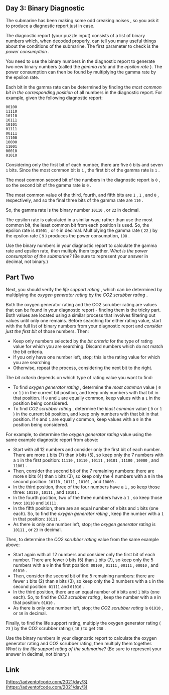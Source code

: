 ## Day 3: Binary Diagnostic

The submarine has been making some odd creaking noises , so you ask it to produce a diagnostic report just in case.

The diagnostic report (your puzzle input) consists of a list of binary numbers which, when decoded properly, can tell you many useful things about the conditions of the submarine. The first parameter to check is the _power consumption_ .

You need to use the binary numbers in the diagnostic report to generate two new binary numbers (called the _gamma rate_ and the _epsilon rate_ ). The power consumption can then be found by multiplying the gamma rate by the epsilon rate.

Each bit in the gamma rate can be determined by finding the _most common bit in the corresponding position_ of all numbers in the diagnostic report. For example, given the following diagnostic report:

```
00100
11110
10110
10111
10101
01111
00111
11100
10000
11001
00010
01010
```

Considering only the first bit of each number, there are five `0` bits and seven `1` bits. Since the most common bit is `1` , the first bit of the gamma rate is `1` .

The most common second bit of the numbers in the diagnostic report is `0` , so the second bit of the gamma rate is `0` .

The most common value of the third, fourth, and fifth bits are `1` , `1` , and `0` , respectively, and so the final three bits of the gamma rate are `110` .

So, the gamma rate is the binary number `10110` , or `22` in decimal.

The epsilon rate is calculated in a similar way; rather than use the most common bit, the least common bit from each position is used. So, the epsilon rate is `01001` , or `9` in decimal. Multiplying the gamma rate ( `22` ) by the epsilon rate ( `9` ) produces the power consumption, `198` .

Use the binary numbers in your diagnostic report to calculate the gamma rate and epsilon rate, then multiply them together. _What is the power consumption of the submarine?_ (Be sure to represent your answer in decimal, not binary.)

## Part Two

Next, you should verify the _life support rating_ , which can be determined by multiplying the _oxygen generator rating_ by the _CO2 scrubber rating_ .

Both the oxygen generator rating and the CO2 scrubber rating are values that can be found in your diagnostic report - finding them is the tricky part. Both values are located using a similar process that involves filtering out values until only one remains. Before searching for either rating value, start with the full list of binary numbers from your diagnostic report and _consider just the first bit_ of those numbers. Then:

- Keep only numbers selected by the _bit criteria_ for the type of rating value for which you are searching. Discard numbers which do not match the bit criteria.
- If you only have one number left, stop; this is the rating value for which you are searching.
- Otherwise, repeat the process, considering the next bit to the right.

The _bit criteria_ depends on which type of rating value you want to find:

- To find _oxygen generator rating_ , determine the _most common_ value ( `0` or `1` ) in the current bit position, and keep only numbers with that bit in that position. If `0` and `1` are equally common, keep values with a `1` in the position being considered.
- To find _CO2 scrubber rating_ , determine the _least common_ value ( `0` or `1` ) in the current bit position, and keep only numbers with that bit in that position. If `0` and `1` are equally common, keep values with a `0` in the position being considered.

For example, to determine the _oxygen generator rating_ value using the same example diagnostic report from above:

- Start with all 12 numbers and consider only the first bit of each number. There are more `1` bits (7) than `0` bits (5), so keep only the 7 numbers with a `1` in the first position: `11110` , `10110` , `10111` , `10101` , `11100` , `10000` , and `11001` .
- Then, consider the second bit of the 7 remaining numbers: there are more `0` bits (4) than `1` bits (3), so keep only the 4 numbers with a `0` in the second position: `10110` , `10111` , `10101` , and `10000` .
- In the third position, three of the four numbers have a `1` , so keep those three: `10110` , `10111` , and `10101` .
- In the fourth position, two of the three numbers have a `1` , so keep those two: `10110` and `10111` .
- In the fifth position, there are an equal number of `0` bits and `1` bits (one each). So, to find the _oxygen generator rating_ , keep the number with a `1` in that position: `10111` .
- As there is only one number left, stop; the _oxygen generator rating_ is `10111` , or `23` in decimal.

Then, to determine the _CO2 scrubber rating_ value from the same example above:

- Start again with all 12 numbers and consider only the first bit of each number. There are fewer `0` bits (5) than `1` bits (7), so keep only the 5 numbers with a `0` in the first position: `00100` , `01111` , `00111` , `00010` , and `01010` .
- Then, consider the second bit of the 5 remaining numbers: there are fewer `1` bits (2) than `0` bits (3), so keep only the 2 numbers with a `1` in the second position: `01111` and `01010` .
- In the third position, there are an equal number of `0` bits and `1` bits (one each). So, to find the _CO2 scrubber rating_ , keep the number with a `0` in that position: `01010` .
- As there is only one number left, stop; the _CO2 scrubber rating_ is `01010` , or `10` in decimal.

Finally, to find the life support rating, multiply the oxygen generator rating ( `23` ) by the CO2 scrubber rating ( `10` ) to get `230` .

Use the binary numbers in your diagnostic report to calculate the oxygen generator rating and CO2 scrubber rating, then multiply them together. _What is the life support rating of the submarine?_ (Be sure to represent your answer in decimal, not binary.)

## Link

[https://adventofcode.com/2021/day/3](https://adventofcode.com/2021/day/3)
